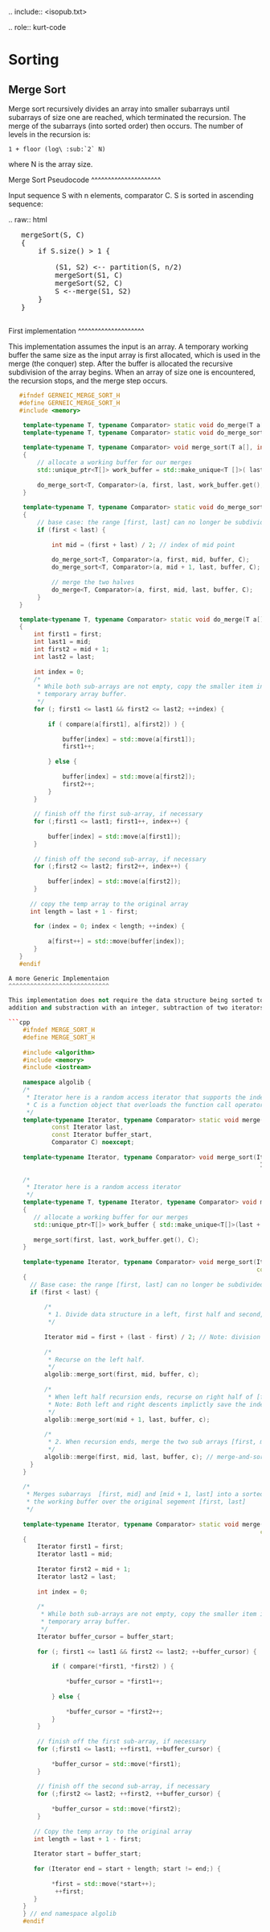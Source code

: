 .. include:: <isopub.txt>

.. role:: kurt-code

Sorting
=======

Merge Sort
-----------

Merge sort recursively divides an array into smaller subarrays until subarrays of size one are reached, which terminated the recursion. The merge of the subarrays (into sorted order) then
occurs.  The number of levels in the recursion is:

    1 + floor (log\ :sub:`2` N)

where N is the array size.  

Merge Sort Pseudocode
^^^^^^^^^^^^^^^^^^^^^

Input sequence S with n elements, comparator C. S is sorted in ascending sequence:

.. raw:: html

   <pre>
   mergeSort(S, C)
   {
       if S.size() > 1 {
   
           (S1, S2) <-- partition(S, n/2) 
           mergeSort(S1, C)
           mergeSort(S2, C)
           S <--merge(S1, S2)
       }
   }
   </pre>


First implementation
^^^^^^^^^^^^^^^^^^^^

This implementation assumes the input is an array. A temporary working buffer the same size as the input array is first allocated, which is used in the merge (the conquer) step. After the buffer
is allocated the recursive subdivision of the array begins. When an array of size one is encountered, the recursion stops, and the merge step occurs.

```cpp
   #ifndef GERNEIC_MERGE_SORT_H
   #define GERNEIC_MERGE_SORT_H
   #include <memory>

    template<typename T, typename Comparator> static void do_merge(T a[], int first, int mid, int last, T *buffer, Comparator C);
    template<typename T, typename Comparator> static void do_merge_sort(T a[], int first, int last, T *buffer, Comparator C);
    
    template<typename T, typename Comparator> void merge_sort(T a[], int first, int last, Comparator C)
    {
        // allocate a working buffer for our merges
        std::unique_ptr<T[]> work_buffer = std::make_unique<T []>( last + 1 - first );
    
        do_merge_sort<T, Comparator>(a, first, last, work_buffer.get(), C);
    }
    
    template<typename T, typename Comparator> static void do_merge_sort(T a[], int first, int last, T buffer[], Comparator C)
    {
        // base case: the range [first, last] can no longer be subdivided.
        if (first < last) {
    
            int mid = (first + last) / 2; // index of mid point
    
            do_merge_sort<T, Comparator>(a, first, mid, buffer, C);    // sort left half
            do_merge_sort<T, Comparator>(a, mid + 1, last, buffer, C); // sort right half
    
            // merge the two halves
            do_merge<T, Comparator>(a, first, mid, last, buffer, C);
        }
   }

   template<typename T, typename Comparator> static void do_merge(T a[], int first, int mid, int last, T *buffer, Comparator compare)
   {
       int first1 = first;
       int last1 = mid;
       int first2 = mid + 1;
       int last2 = last;
       
       int index = 0;
       /* 
        * While both sub-arrays are not empty, copy the smaller item into the 
        * temporary array buffer.
        */
       for (; first1 <= last1 && first2 <= last2; ++index) {
           
           if ( compare(a[first1], a[first2]) ) {
               
               buffer[index] = std::move(a[first1]);
               first1++;
   
           } else {
               
               buffer[index] = std::move(a[first2]);
               first2++;
           }
       }
       
       // finish off the first sub-array, if necessary
       for (;first1 <= last1; first1++, index++) {
           
           buffer[index] = std::move(a[first1]);
       }
       
       // finish off the second sub-array, if necessary
       for (;first2 <= last2; first2++, index++) {
           
           buffer[index] = std::move(a[first2]);
       }
            
      // copy the temp array to the original array
      int length = last + 1 - first;
       
       for (index = 0; index < length; ++index) {
           
           a[first++] = std::move(buffer[index]);
       }
   }
   #endif

A more Generic Implementaion
^^^^^^^^^^^^^^^^^^^^^^^^^^^^

This implementation does not require the data structure being sorted to be an array. It only requires an generic random access iterator type with pointer-like semantics such as
addition and substraction with an integer, subtraction of two iterators, deferencing and comparison. 

```cpp
    #ifndef MERGE_SORT_H
    #define MERGE_SORT_H
    
    #include <algorithm>
    #include <memory>
    #include <iostream>
    
    namespace algolib {
    /*
     * Iterator here is a random access iterator that supports the index operator as well as pointer-like subtraction and addition.
     * C is a function object that overloads the function call operator to do determine "less than".
     */
    template<typename Iterator, typename Comparator> static void merge(Iterator first, const Iterator mid,
            const Iterator last,
            const Iterator buffer_start,
            Comparator C) noexcept;
    
    template<typename Iterator, typename Comparator> void merge_sort(Iterator first, Iterator last,
                                                                      Iterator buffer, Comparator C) noexcept;
    
    /*
     * Iterator here is a random access iterator
     */
    template<typename T, typename Iterator, typename Comparator> void merge_sort(Iterator first, Iterator last, Comparator C) noexcept
    {
       // allocate a working buffer for our merges
       std::unique_ptr<T[]> work_buffer { std::make_unique<T[]>(last + 1 - first) };
        
       merge_sort(first, last, work_buffer.get(), C);
    }
    
    template<typename Iterator, typename Comparator> void merge_sort(Iterator first, Iterator last,
                                                                     const Iterator buffer, Comparator c)  noexcept
    {
      // Base case: the range [first, last] can no longer be subdivided; it is of length one.
      if (first < last) {
    
          /*
           * 1. Divide data structure in a left, first half and second, right half.
           */ 
          
          Iterator mid = first + (last - first) / 2; // Note: division binds first before first is added.
          
          /*
           * Recurse on the left half.
           */
          algolib::merge_sort(first, mid, buffer, c);    
    
          /*
           * When left half recursion ends, recurse on right half of [first, last], which is [mid + 1, last]. 
           * Note: Both left and right descents implictly save the indecies of [first, mid] and [mid+1, last] on the stack.
           */
          algolib::merge_sort(mid + 1, last, buffer, c);
    
          /*
           * 2. When recursion ends, merge the two sub arrays [first, mid] and [mid+1, last] into a sorted array in [first, last]
           */ 
          algolib::merge(first, mid, last, buffer, c); // merge-and-sort step
      }
    }
    
    /*
     * Merges subarrays  [first, mid] and [mid + 1, last] into a sorted array in working buffer, buffer_start. Then copies
     * the working buffer over the original segement [first, last]
     */
    
    template<typename Iterator, typename Comparator> static void merge(Iterator first, const Iterator mid, const Iterator last,
                                                                      const Iterator buffer_start, Comparator compare) noexcept
    {
        Iterator first1 = first;
        Iterator last1 = mid;
        
        Iterator first2 = mid + 1;
        Iterator last2 = last;
            
        int index = 0;
        
        /* 
         * While both sub-arrays are not empty, copy the smaller item into the 
         * temporary array buffer.
         */
        Iterator buffer_cursor = buffer_start;
        
        for (; first1 <= last1 && first2 <= last2; ++buffer_cursor) {
            
            if ( compare(*first1, *first2) ) {
                
                *buffer_cursor = *first1++;
    
            } else {
                
                *buffer_cursor = *first2++;
            }
        }
        
        // finish off the first sub-array, if necessary
        for (;first1 <= last1; ++first1, ++buffer_cursor) {
            
            *buffer_cursor = std::move(*first1);
        }
        
        // finish off the second sub-array, if necessary
        for (;first2 <= last2; ++first2, ++buffer_cursor) {
            
            *buffer_cursor = std::move(*first2);
        }
             
       // Copy the temp array to the original array
       int length = last + 1 - first;
    
       Iterator start = buffer_start;
       
       for (Iterator end = start + length; start != end;) {
            
            *first = std::move(*start++);
             ++first;   
       }
    }
    } // end namespace algolib
    #endif

